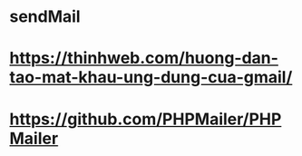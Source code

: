 # sendMail
# https://thinhweb.com/huong-dan-tao-mat-khau-ung-dung-cua-gmail/
# https://github.com/PHPMailer/PHPMailer
